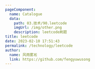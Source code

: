 ```yaml
---
pageComponent:
  name: Catalogue
  data:
    path: 03.技术/90.leetcode
    imgUrl: /img/other.png
    description: leetcode刷题
title: leetcode
date: 2023-02-10 17:51:43
permalink: /technology/leetcode
author:
  name: 风雨雾凇
  link: https://github.com/fengyuwusong
---
```

